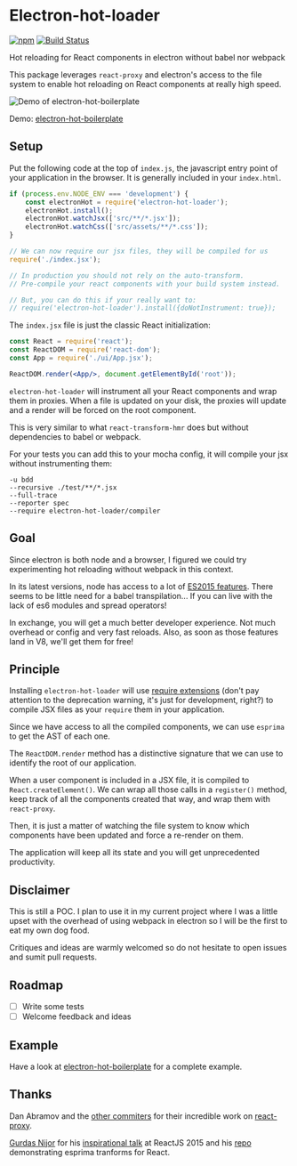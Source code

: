 # Electron-hot-loader

[![npm](https://img.shields.io/npm/v/electron-hot-loader.svg)](https://www.npmjs.com/package/electron-hot-loader)
[![Build Status](https://travis-ci.org/geowarin/electron-hot-loader.svg?branch=master)](https://travis-ci.org/geowarin/electron-hot-loader)

Hot reloading for React components in electron without babel nor webpack

This package leverages `react-proxy` and electron's access to the file system to enable
hot reloading on React components at really high speed.

![Demo of electron-hot-boilerplate](http://i.imgur.com/soKDmIq.gif)

Demo: [electron-hot-boilerplate](https://github.com/geowarin/electron-hot-boilerplate)

## Setup

Put the following code at the top of `index.js`, the javascript entry point of your application in the browser.
It is generally included in your `index.html`.

```js
if (process.env.NODE_ENV === 'development') {
    const electronHot = require('electron-hot-loader');
    electronHot.install();
    electronHot.watchJsx(['src/**/*.jsx']);
    electronHot.watchCss(['src/assets/**/*.css']);
}

// We can now require our jsx files, they will be compiled for us
require('./index.jsx');

// In production you should not rely on the auto-transform.
// Pre-compile your react components with your build system instead.

// But, you can do this if your really want to:
// require('electron-hot-loader').install({doNotInstrument: true});

```

The `index.jsx` file is just the classic React initialization:

```jsx
const React = require('react');
const ReactDOM = require('react-dom');
const App = require('./ui/App.jsx');

ReactDOM.render(<App/>, document.getElementById('root'));
```

`electron-hot-loader` will instrument all your React components and wrap them in proxies.
When a file is updated on your disk, the proxies will update and a render will be forced on the
root component.

This is very similar to what `react-transform-hmr` does but without dependencies to babel or webpack.

For your tests you can add this to your mocha config, it will compile your jsx without instrumenting them:

```
-u bdd
--recursive ./test/**/*.jsx
--full-trace
--reporter spec
--require electron-hot-loader/compiler
```

## Goal

Since electron is both node and a browser, I figured we could try experimenting hot reloading without webpack
in this context.

In its latest versions, node has access to a lot of [ES2015 features](https://nodejs.org/en/docs/es6/#ref-1). There seems to be
little need for a babel transpilation... If you can live with the lack of es6 modules and spread operators!

In exchange, you will get a much better developer experience. Not much overhead or config and very fast reloads.
Also, as soon as those features land in V8, we'll get them for free!

## Principle

Installing `electron-hot-loader` will use [require extensions](https://nodejs.org/api/globals.html#globals_require_extensions)
(don't pay attention to the deprecation warning, it's just for development, right?) to compile JSX files as your `require`
them in your application.

Since we have access to all the compiled components, we can use `esprima` to get the AST of each one.

The `ReactDOM.render` method has a distinctive signature that we can use to identify the root of our application.

When a user component is included in a JSX file, it is compiled to `React.createElement()`.
We can wrap all those calls in a `register()` method, keep track of all the components created that way, and wrap them with `react-proxy`.
  
Then, it is just a matter of watching the file system to know which components have been updated and force a re-render
on them.

The application will keep all its state and you will get unprecedented productivity.

## Disclaimer

This is still a POC.
I plan to use it in my current project where I was a little upset with the overhead of using webpack
in electron so I will be the first to eat my own dog food.

Critiques and ideas are warmly welcomed so do not hesitate to open issues and sumit pull requests.

## Roadmap

- [ ] Write some tests
- [ ] Welcome feedback and ideas

## Example

Have a look at [electron-hot-boilerplate](https://github.com/geowarin/electron-hot-boilerplate) for a complete example. 

## Thanks

Dan Abramov and the [other commiters](https://github.com/gaearon/react-proxy/graphs/contributors) for their incredible work on [react-proxy](https://github.com/gaearon/react-proxy/).

[Gurdas Nijor](https://github.com/gurdasnijor) for his [inspirational talk](https://www.youtube.com/watch?v=OZGgVxFxSIs) at ReactJS 2015 and his [repo](https://github.com/gurdasnijor/component-flow-loader) demonstrating esprima tranforms for React.
